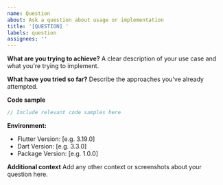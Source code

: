 ```yaml
---
name: Question
about: Ask a question about usage or implementation
title: '[QUESTION] '
labels: question
assignees: ''
---
```


**What are you trying to achieve?**
A clear description of your use case and what you're trying to implement.

**What have you tried so far?**
Describe the approaches you've already attempted.

**Code sample**
```dart
// Include relevant code samples here
```

**Environment:**
 - Flutter Version: [e.g. 3.19.0]
 - Dart Version: [e.g. 3.3.0]
 - Package Version: [e.g. 1.0.0]

**Additional context**
Add any other context or screenshots about your question here.